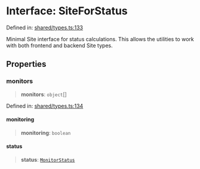 # Interface: SiteForStatus

Defined in: [shared/types.ts:133](https://github.com/Nick2bad4u/Uptime-Watcher/blob/2a45eeb1723f8f7089001af2c92aa07d82dfe7e4/shared/types.ts#L133)

Minimal Site interface for status calculations.
This allows the utilities to work with both frontend and backend Site types.

## Properties

### monitors

> **monitors**: `object`[]

Defined in: [shared/types.ts:134](https://github.com/Nick2bad4u/Uptime-Watcher/blob/2a45eeb1723f8f7089001af2c92aa07d82dfe7e4/shared/types.ts#L134)

#### monitoring

> **monitoring**: `boolean`

#### status

> **status**: [`MonitorStatus`](../type-aliases/MonitorStatus.md)
